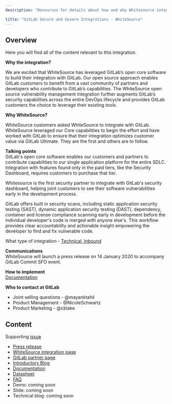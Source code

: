 ```yaml
---
description: "Resources for details about how and why Whitesource integrated their security scanning with GitLab."

title: "GitLab Secure and Govern Integrations - WhiteSource"
---
```

## Overview

Here you will find all of the content relevant to this integration.

**Why the integration?**

We are excited that WhiteSource has leveraged GitLab’s open core software to build their integration with GitLab. Our open source approach enables GitLab customers to benefit from a vast community of partners and developers who contribute to GitLab’s capabilities. The WhiteSource open source vulnerability management integration further augments GitLab’s security capabilities across the entire DevOps lifecycle and provides GitLab customers the choice to leverage their existing tools.

**Why WhiteSource?**

WhiteSource customers asked WhiteSource to integrate with GitLab. WhiteSource leveraged our Core capabilities to begin the effort and have worked with GitLab to ensure that their integration optimizes customer value via GitLab Ultimate. They are the first and others are to follow.

**Talking points**  
GitLab's open core software enables our customers and partners to contribute capabilities to our single application platform for the entire SDLC. Integration with features found only in the paid tiers, like the Security Dashboard, requires customers to purchase that tier.

Whitesource is the first security partner to integrate with GitLab's security dashboard, helping joint customers to see their software vulnerabilities early in the development process.

GitLab offers built in security scans, including static application security testing (SAST), dynamic application security testing (DAST), dependency, container and license compliance scanning early in development before the individual developer's code is merged with anyone else's. This workflow provides clear accountability and actionable insight empowering the developer to find and fix vulnerable code.

What type of integration - [Technical, Inbound](/handbook/alliances/#technology-partners)

**Communications**  
WhiteSource will launch a press release on 14 January 2020 to accompany GitLab Commit SFO event.

**How to implement**  
[Documentation](https://whitesource.atlassian.net/wiki/spaces/WD/pages/806191420/WhiteSource+for+GitLab+Core)  

**Who to contact at GitLab**  
- Joint selling questions - @mayanktahil  
- Product Management - @NicoleSchwartz  
- Product Marketing - @cblake


## Content

Supporting [issue](https://gitlab.com/gitlab-com/marketing/product-marketing/issues/1157)  

- [Press release](https://www.prnewswire.com/news-releases/whitesource-enhances-gitlab-integration-with-support-for-gitlab-ultimate-300986560.html)  
- [WhiteSource integration page](https://www.mend.io/gitlab/)  
- [GitLab partner page](https://about.gitlab.com/partners/#security)
- [Introductory Blog](https://docs.google.com/document/d/1nu8ddhEcrQ6iP5ebdYSuY-MQsjCUvOnQbRxd8PEbXf4/edit)  
- [Documentation](https://whitesource.atlassian.net/wiki/spaces/WD/pages/806191420/WhiteSource+for+GitLab+Core)
- [Datasheet](https://docs.google.com/document/d/1Rlvv6etH6tkk7xtCmmGLapCI98G82NRsyrpTFJXo8gk/edit?usp=sharing)
- [FAQ](https://docs.google.com/document/d/1RmPCa0Ap_J_70F_NzbaiTbaIhvod4_7JwNaR8P3hMYk/edit?usp=sharing)
- Demo:  coming soon  
- Slide: coming soon
- Technical blog: coming soon
